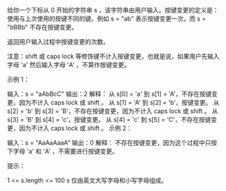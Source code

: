 给你一个下标从 0 开始的字符串 s ，该字符串由用户输入。按键变更的定义是：使用与上次使用的按键不同的键。例如 s = "ab" 表示按键变更一次，而 s = "bBBb" 不存在按键变更。

返回用户输入过程中按键变更的次数。

注意：shift 或 caps lock 等修饰键不计入按键变更，也就是说，如果用户先输入字母 'a' 然后输入字母 'A' ，不算作按键变更。



示例 1：

输入：s = "aAbBcC"
输出：2
解释：
从 s[0] = 'a' 到 s[1] = 'A'，不存在按键变更，因为不计入 caps lock 或 shift 。
从 s[1] = 'A' 到 s[2] = 'b'，按键变更。
从 s[2] = 'b' 到 s[3] = 'B'，不存在按键变更，因为不计入 caps lock 或 shift 。
从 s[3] = 'B' 到 s[4] = 'c'，按键变更。
从 s[4] = 'c' 到 s[5] = 'C'，不存在按键变更，因为不计入 caps lock 或 shift 。
示例 2：

输入：s = "AaAaAaaA"
输出：0
解释： 不存在按键变更，因为这个过程中只按下字母 'a' 和 'A' ，不需要进行按键变更。


提示：

1 <= s.length <= 100
s 仅由英文大写字母和小写字母组成。